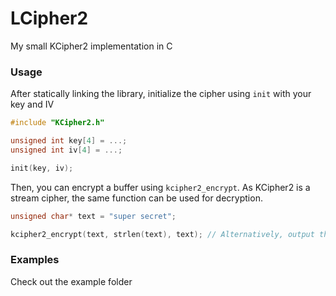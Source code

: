 # LCipher2
My small KCipher2 implementation in C

### Usage

After statically linking the library, initialize the cipher using `init` with your key and IV

```C
#include "KCipher2.h"

unsigned int key[4] = ...; 
unsigned int iv[4] = ...;

init(key, iv);
```

Then, you can encrypt a buffer using `kcipher2_encrypt`. As KCipher2 is a stream cipher, the same function can be used for decryption.

```C
unsigned char* text = "super secret";

kcipher2_encrypt(text, strlen(text), text); // Alternatively, output the encrypted buffer somewhere else
```

### Examples

Check out the example folder
